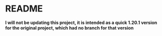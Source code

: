 # README

**I will not be updating this project, it is intended as a quick 1.20.1 version for the original project, which had no branch for that version**

